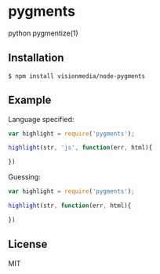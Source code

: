 
# pygments

  python pygmentize(1)

## Installation

    $ npm install visionmedia/node-pygments

## Example

  Language specified:

```js
var highlight = require('pygments');

highlight(str, 'js', function(err, html){

})
```

  Guessing:

```js
var highlight = require('pygments');

highlight(str, function(err, html){

})
```

## License

  MIT
